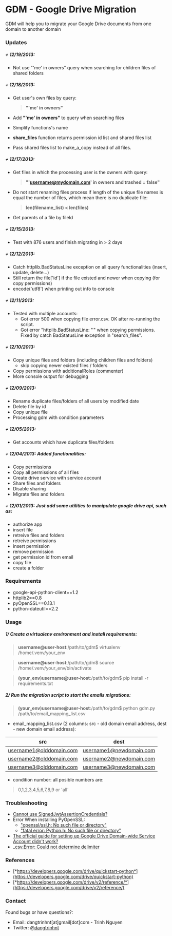 GDM - Google Drive Migration
============================

GDM will help you to migrate your Google Drive documents from one domain to another domain


### Updates


##### + 12/19/2013:

+ Not use "'me' in owners" query when searching for children files of shared folders


##### + 12/18/2013:

+ Get user's own files by query:

	> **"'me' in owners"**

+ Add **"'me' in owners"** to query when searching files
+ Simplify functions's name
+ **share_files** function returns permission id list and shared files list
+ Pass shared files list to make_a_copy instead of all files.


##### + 12/17/2013:

+ Get files in which the processing user is the owners with query:

	> **"'username@mydomain.com' in owners and trashed = false"**

+ Do not start renaming files process if length of the unique file names is equal the number of files, which mean there is no duplicate file:

	> **len(filename_list) < len(files)**

+ Get parents of a file by fileId


##### + 12/15/2013:

+ Test with 876 users and finish migrating in > 2 days


##### + 12/12/2013:

+ Catch httplib.BadStatusLine exception on all query functionalities (insert, update, delete...)
+ Still return the file['id'] if the file existed and newer when copying (for copy permissions)
+ encode('utf8') when printing out info to console


##### + 12/11/2013:

+ Tested with multiple accounts:
    * Got error 500 when copying file error.csv. OK after re-running the script.
    * Got error "httplib.BadStatusLine: ''" when copying permissions. Fixed by catch BadStatusLine exception in "search_files".


##### + 12/10/2013:

+ Copy unique files and folders (including children files and folders)
   * skip copying newer existed files / folders
+ Copy permissions with additionalRoles (commenter)
+ More console output for debugging


##### + 12/09/2013:

+ Rename duplicate files/folders of all users by modified date
+ Delete file by id
+ Copy unique file
+ Processing gdm with condition parameters


##### + 12/05/2013:

+ Get accounts which have duplicate files/folders


##### + 12/04/2013: Added functionalities:

+ Copy permissions
+ Copy all permissions of all files
+ Create drive service with service account
+ Share files and folders
+ Disable sharing
+ Migrate files and folders


##### + 12/01/2013: Just add some utilities to manipulate google drive api, such as:

+ authorize app
+ insert file
+ retreive files and folders
+ retreive permissions
+ insert permission
+ remove permission
+ get permission id from email
+ copy file
+ create a folder


### Requirements


+ google-api-python-client==1.2
+ httplib2==0.8
+ pyOpenSSL==0.13.1
+ python-dateutil==2.2


### Usage


##### 1/ Create a virtualenv environment and install requirements:

> **username@user-host**:/path/to/gdm$ virtualenv /home/.venv/your_env

> **username@user-host**:/path/to/gdm$ source /home/.venv/your_env/bin/activate

> **(your_env)username@user-host**:/path/to/gdm$ pip install -r requirements.txt


##### 2/ Run the migration script to start the emails migrations:

> **(your_env)username@user-host**:/path/to/gdm$ python gdm.py /path/to/email_mapping_list.csv <condition number>

* email_mapping_list.csv (2 columns: src - old domain email address, dest - new domain email address):

| src                     | dest                    |
| ----------------------- | ----------------------- |
| username1@olddomain.com | username1@newdomain.com |
| username2@olddomain.com | username2@newdomain.com |
| username3@olddomain.com | username3@newdomain.com |


* condition number: all posible numbers are: 

> 0,1,2,3,4,5,6,7,8,9 or 'all'


### Troubleshooting

+ [Cannot use SignedJwtAssertionCredentials?](http://iambusychangingtheworld.blogspot.com/2013/12/google-drive-api-to-use.html)
+ Error When installing PyOpenSSL:
  + ["openssl/ssl.h: No such file or directory"](http://iambusychangingtheworld.blogspot.com/2013/12/fix-error-opensslsslh-no-such-file-or.html)
  + ["fatal error: Python.h: No such file or directory"](http://iambusychangingtheworld.blogspot.com/2013/12/fix-error-fatal-error-pythonh-no-such.html)
+ [The official guide for setting up Google Drive Domain-wide Service Account didn't work?](http://iambusychangingtheworld.blogspot.com/2013/12/google-drive-api-how-work-with-domain.html)
+ [_csv.Error: Could not determine delimiter](http://iambusychangingtheworld.blogspot.com/2013/12/python-csv-error-when-read-data-from.html)


### References


* [*https://developers.google.com/drive/quickstart-python*](https://developers.google.com/drive/quickstart-python)
* [*https://developers.google.com/drive/v2/reference/*](https://developers.google.com/drive/v2/reference/)


### Contact

Found bugs or have questions?:

+ Email: dangtrinhnt[at]gmail[dot]com - Trinh Nguyen
+ Twitter: [@dangtrinhnt](https://twitter.com/dangtrinhnt)
